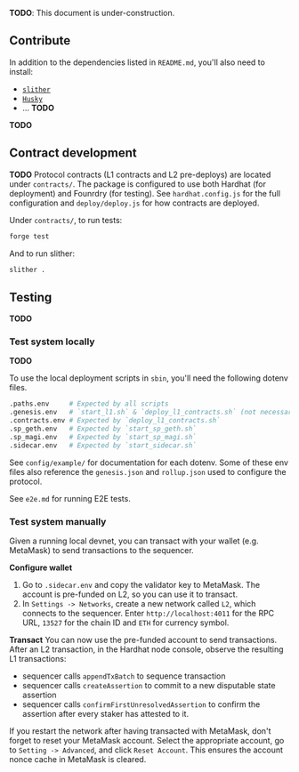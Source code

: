 **TODO**: This document is under-construction.

## Contribute
In addition to the dependencies listed in `README.md`, you'll also need to install:
- [`slither`](https://github.com/crytic/slither)
- [`Husky`](https://www.npmjs.com/package/husky)
- ... **TODO**

**TODO**

## Contract development
**TODO**
Protocol contracts (L1 contracts and L2 pre-deploys) are located under `contracts/`.
The package is configured to use both Hardhat (for deployment) and Founrdry (for testing).
See `hardhat.config.js` for the full configuration and `deploy/deploy.js` for how contracts are deployed.

Under `contracts/`, to run tests:
```sh
forge test
```
And to run slither:
```sh
slither .
```

## Testing

**TODO**

### Test system locally

**TODO**

To use the local deployment scripts in `sbin`, you'll need the following dotenv files.
```sh
.paths.env     # Expected by all scripts
.genesis.env   # `start_l1.sh` & `deploy_l1_contracts.sh` (not necessary for existing chains)
.contracts.env # Expected by `deploy_l1_contracts.sh`
.sp_geth.env   # Expected by `start_sp_geth.sh`
.sp_magi.env   # Expected by `start_sp_magi.sh`
.sidecar.env   # Expected by `start_sidecar.sh`
```
See `config/example/` for documentation for each dotenv.
Some of these env files also reference the `genesis.json` and `rollup.json` used to configure the protocol.

See `e2e.md` for running E2E tests.

### Test system manually
Given a running local devnet, you can transact with your wallet (e.g. MetaMask) to send transactions to the sequencer.

**Configure wallet**
1. Go to `.sidecar.env` and copy the validator key to MetaMask. The account is pre-funded on L2, so you can use it to transact.
2. In `Settings -> Networks`, create a new network called `L2`, which connects to the sequencer.
Enter `http://localhost:4011` for the RPC URL, `13527` for the chain ID and `ETH` for currency symbol.

**Transact**
You can now use the pre-funded account to send transactions.
After an L2 transaction, in the Hardhat node console, observe the resulting L1 transactions:
- sequencer calls `appendTxBatch` to sequence transaction
- sequencer calls `createAssertion` to commit to a new disputable state assertion
- sequencer calls `confirmFirstUnresolvedAssertion` to confirm the assertion after every staker has attested to it.

If you restart the network after having transacted with MetaMask, don't forget to reset your MetaMask account.
Select the appropriate account, go to `Setting -> Advanced`, and click `Reset Account`.
This ensures the account nonce cache in MetaMask is cleared.
